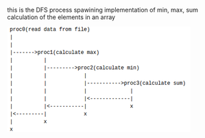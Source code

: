 this is the DFS process spawining implementation of min, max, sum calculation of the elements in an array


![DFS processes](https://raw.githubusercontent.com/CMitropoulos/IntroCS-Rutgers/master/code/PartB/images/dfs%20processes.png?token=AGLlb0OssnoY9JcEnPxc2zgpgXofMbSgks5YtNR7wA%3D%3D "DFS processes")
